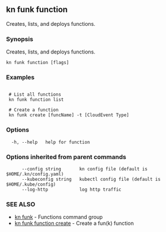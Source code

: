## kn funk function

Creates, lists, and deploys functions.

### Synopsis

Creates, lists, and deploys functions.

```
kn funk function [flags]
```

### Examples

```

 # List all functions
 kn funk function list

 # Create a function
 kn funk create [funcName] -t [CloudEvent Type]

```

### Options

```
  -h, --help   help for function
```

### Options inherited from parent commands

```
      --config string       kn config file (default is $HOME/.kn/config.yaml)
      --kubeconfig string   kubectl config file (default is $HOME/.kube/config)
      --log-http            log http traffic
```

### SEE ALSO

* [kn funk](kn_funk.md)	 - Functions command group
* [kn funk function create](kn_funk_function_create.md)	 - Create a fun(k) function

